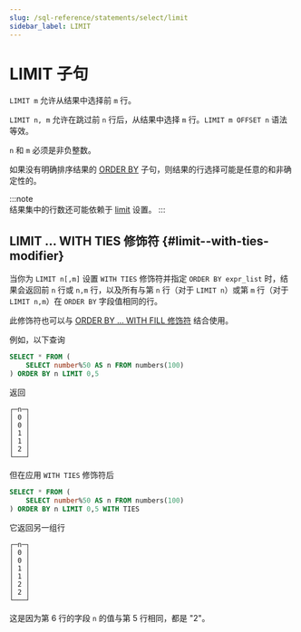 ```yaml
---
slug: /sql-reference/statements/select/limit
sidebar_label: LIMIT
---
```



# LIMIT 子句

`LIMIT m` 允许从结果中选择前 `m` 行。

`LIMIT n, m` 允许在跳过前 `n` 行后，从结果中选择 `m` 行。`LIMIT m OFFSET n` 语法等效。

`n` 和 `m` 必须是非负整数。

如果没有明确排序结果的 [ORDER BY](../../../sql-reference/statements/select/order-by.md) 子句，则结果的行选择可能是任意的和非确定性的。

:::note    
结果集中的行数还可能依赖于 [limit](../../../operations/settings/settings.md#limit) 设置。
:::

## LIMIT ... WITH TIES 修饰符 {#limit--with-ties-modifier}

当你为 `LIMIT n[,m]` 设置 `WITH TIES` 修饰符并指定 `ORDER BY expr_list` 时，结果会返回前 `n` 行或 `n,m` 行，以及所有与第 `n` 行（对于 `LIMIT n`）或第 `m` 行（对于 `LIMIT n,m`）在 `ORDER BY` 字段值相同的行。

此修饰符也可以与 [ORDER BY ... WITH FILL 修饰符](/sql-reference/statements/select/order-by#order-by-expr-with-fill-modifier) 结合使用。

例如，以下查询

``` sql
SELECT * FROM (
    SELECT number%50 AS n FROM numbers(100)
) ORDER BY n LIMIT 0,5
```

返回

``` text
┌─n─┐
│ 0 │
│ 0 │
│ 1 │
│ 1 │
│ 2 │
└───┘
```

但在应用 `WITH TIES` 修饰符后

``` sql
SELECT * FROM (
    SELECT number%50 AS n FROM numbers(100)
) ORDER BY n LIMIT 0,5 WITH TIES
```

它返回另一组行

``` text
┌─n─┐
│ 0 │
│ 0 │
│ 1 │
│ 1 │
│ 2 │
│ 2 │
└───┘
```

这是因为第 6 行的字段 `n` 的值与第 5 行相同，都是 "2"。
